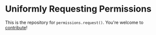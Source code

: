# Uniformly Requesting Permissions

This is the repository for `permissions.request()`.
You're welcome to [contribute](CONTRIBUTING.md)!

